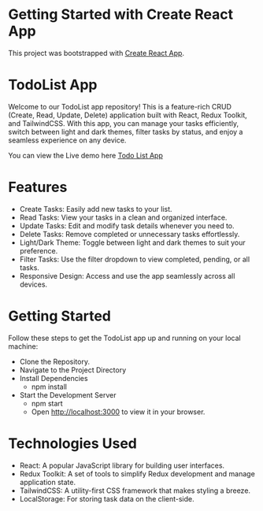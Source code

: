 # Getting Started with Create React App

This project was bootstrapped with [Create React App](https://github.com/facebook/create-react-app).

# TodoList App
Welcome to our TodoList app repository! This is a feature-rich CRUD (Create, Read, Update, Delete) application built with React, Redux Toolkit, and TailwindCSS. With this app, you can manage your tasks efficiently, switch between light and dark themes, filter tasks by status, and enjoy a seamless experience on any device. 

You can view the Live demo here [Todo List App](https://todo-list-app-chi-six.vercel.app/)

# Features
- Create Tasks: Easily add new tasks to your list.
- Read Tasks: View your tasks in a clean and organized interface.
- Update Tasks: Edit and modify task details whenever you need to.
- Delete Tasks: Remove completed or unnecessary tasks effortlessly.
- Light/Dark Theme: Toggle between light and dark themes to suit your preference.
- Filter Tasks: Use the filter dropdown to view completed, pending, or all tasks.
- Responsive Design: Access and use the app seamlessly across all devices.

# Getting Started
Follow these steps to get the TodoList app up and running on your local machine:
- Clone the Repository.
- Navigate to the Project Directory
- Install Dependencies
  - npm install
- Start the Development Server
  - npm start
  - Open [http://localhost:3000](http://localhost:3000) to view it in your browser.


# Technologies Used
- React: A popular JavaScript library for building user interfaces.
- Redux Toolkit: A set of tools to simplify Redux development and manage application state.
- TailwindCSS: A utility-first CSS framework that makes styling a breeze.
- LocalStorage: For storing task data on the client-side.

